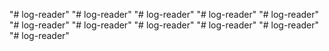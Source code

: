"# log-reader" 
"# log-reader" 
"# log-reader" 
"# log-reader" 
"# log-reader" 
"# log-reader" 
"# log-reader" 
"# log-reader" 
"# log-reader" 
"# log-reader" 
"# log-reader" 
